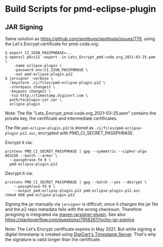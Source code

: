 # Build Scripts for pmd-eclipse-plugin

## JAR Signing

Same solution as <https://github.com/spotbugs/spotbugs/issues/779>, using the Let's Encrypt certificate
for pmd-code.org:

```
$ export CI_SIGN_PASSPHRASE=...
$ openssl pkcs12 -export -in Lets_Encrypt_pmd-code.org_2021-03-25.pem \
    -name eclipse-plugin \
    -password env:CI_SIGN_PASSPHRASE \
    -out pmd-eclipse-plugin.p12
$ jarsigner -verbose \
  -keystore .ci/files/pmd-eclipse-plugin.p12 \
  -storepass changeit \
  -keypass changeit \
  -tsa http://timestamp.digicert.com \
  path/to/plugin-jar.jar \
  eclipse-plugin
```

Note: The file "Lets_Encrypt_pmd-code.org_2021-03-25.pem" contains the private key, the certificate
and intermediate certificates.

The file `pmd-eclipse-plugin.p12` is stored as `.ci/files/pmd-eclipse-plugin.p12.asc`, encrypted with PMD_CI_SECRET_PASSPHRASE.

Encrypt it via:

    printenv PMD_CI_SECRET_PASSPHRASE | gpg --symmetric --cipher-algo AES256 --batch --armor \
      --passphrase-fd 0 \
      pmd-eclipse-plugin.p12

Decrypt it via:

    printenv PMD_CI_SECRET_PASSPHRASE | gpg --batch --yes --decrypt \
        --passphrase-fd 0 \
        --output pmd-eclipse-plugin.p12 pmd-eclipse-plugin.p12.asc
    chmod 600 pmd-eclipse-plugin.p12

Signing the jar manually via `jarsigner` is difficult, since it changes the jar file and the p2 repo metadata
fails with the wrong checksum. Therefore jarsigning is integrated via [maven-jarsigner-plugin](https://maven.apache.org/plugins/maven-jarsigner-plugin/). See also <https://stackoverflow.com/questions/7956267/tycho-jar-signing>.

Note: The Let's Encrypt certificate expires in May 2021. But while signing a digital timestamp is created
using [DigiCert's Timestamp Server](https://knowledge.digicert.com/generalinformation/INFO4231.html). That's
why the signature is valid longer than the certificate.
